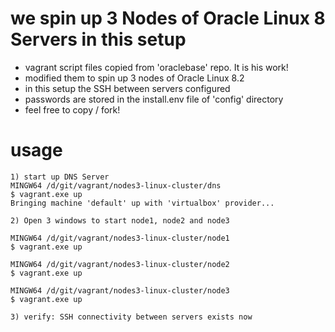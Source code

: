 # we spin up 3 Nodes of Oracle Linux 8 Servers in this setup
* vagrant script files copied from 'oraclebase' repo. It is his work!  
* modified them to spin up 3 nodes of Oracle Linux 8.2  
* in this setup the SSH between servers configured
* passwords are stored in the install.env file of 'config' directory
* feel free to copy / fork!

# usage
````
1) start up DNS Server
MINGW64 /d/git/vagrant/nodes3-linux-cluster/dns 
$ vagrant.exe up
Bringing machine 'default' up with 'virtualbox' provider...

2) Open 3 windows to start node1, node2 and node3 

MINGW64 /d/git/vagrant/nodes3-linux-cluster/node1 
$ vagrant.exe up

MINGW64 /d/git/vagrant/nodes3-linux-cluster/node2 
$ vagrant.exe up

MINGW64 /d/git/vagrant/nodes3-linux-cluster/node3
$ vagrant.exe up

3) verify: SSH connectivity between servers exists now

````


  
